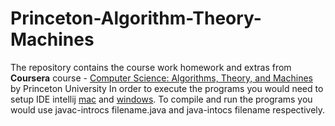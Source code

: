 # Princeton-Algorithm-Theory-Machines

The repository contains the course work homework and extras from **Coursera** course - [Computer Science: Algorithms, Theory, and Machines](https://www.coursera.org/learn/cs-algorithms-theory-machines) by Princeton University
In order to execute the programs you would need to setup IDE intellij [mac](https://introcs.cs.princeton.edu/java/mac/) and [windows](https://introcs.cs.princeton.edu/java/windows/).
To compile and run the programs you would use javac-introcs filename.java and java-intocs filename respectively.
